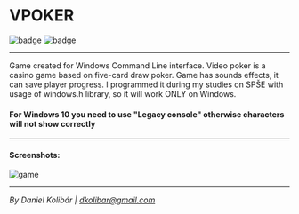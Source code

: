 # VPOKER

![badge](https://img.shields.io/badge/-SPŠE-red.svg)
![badge](https://img.shields.io/badge/testen_on:-Windows_7-blue.svg)

--- 

Game created for Windows Command Line interface. 
Video poker is a casino game based on five-card draw poker. Game has sounds effects, it can save player progress. I programmed it during my studies on SPŠE
with usage of windows.h library, so it will work ONLY on Windows. 

#### For Windows 10 you need to use "Legacy console" otherwise characters will not show correctly

---
#### Screenshots:

![game](https://i.imgur.com/18D8qxA.png)

---

*By Daniel Kolibár | dkolibar@gmail.com*
